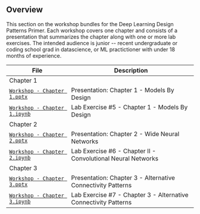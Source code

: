 ## Overview

This section on the workshop bundles for the Deep Learning Design Patterns Primer. 
Each workshop covers one chapter and consists of a presentation that summarizes the chapter along with one or more 
lab exercises. The intended audience is junior -- recent undergraduate or coding school grad in datascience, or ML practictioner with
under 18 months of experience.

|File       | Description|
|-----------|------------|
| Chapter 1 ||
| [`Workshop - Chapter 1.pptx`](Deep%20Learning%20Design%20Patterns%20-%20Workshop%20-%20Chapter%201.pptx) |Presentation: Chapter 1 - Models By Design  |
| [`Workshop - Chapter 1.ipynb`](Deep%20Learning%20Design%20Patterns%20-%20Workshop%20-%20Chapter%201.ipynb)|Lab Exercise #5 - Chapter 1 - Models By Design|
| Chapter 2 ||
| [`Workshop - Chapter 2.pptx`](Deep%20Learning%20Design%20Patterns%20-%20Workshop%20-%20Chapter%202.pptx) |Presentation: Chapter 2 - Wide Neural Networks  |
| [`Workshop - Chapter 2.ipynb`](Deep%20Learning%20Design%20Patterns%20-%20Workshop%20-%20Chapter%20I.ipynb)|Lab Exercise #6 - Chapter II - Convolutional Neural Networks|
| Chapter 3 ||
| [`Workshop - Chapter 3.pptx`](Deep%20Learning%20Design%20Patterns%20-%20Workshop%20-%20Chapter%20III.pptx) |Presentation: Chapter 3 - Alternative Connectivity Patterns  || 
[`Workshop - Chapter 3.ipynb`](Deep%20Learning%20Design%20Patterns%20-%20Workshop%20-%20Chapter%20III%20-%201.ipynb)|Lab Exercise #7 - Chapter 3 - Alternative Connectivity Patterns| 
